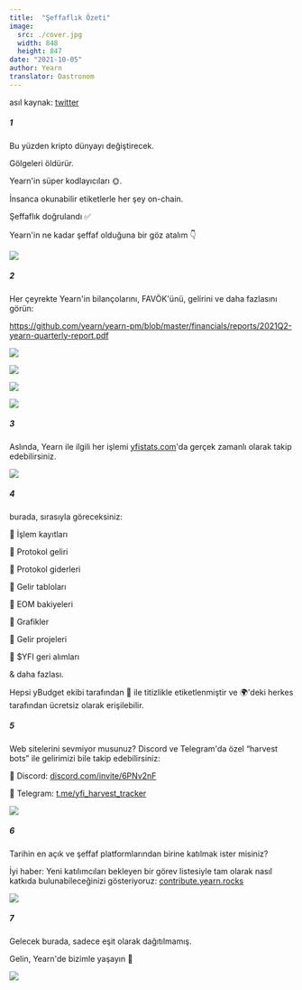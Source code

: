 ```yaml
---
title:  "Şeffaflık Özeti"
image:
  src: ./cover.jpg
  width: 848
  height: 847
date: "2021-10-05"
author: Yearn
translator: Dastronom
---
```

asıl kaynak: [twitter](https://twitter.com/iearnfinance/status/1445143482830446600)

##### 1

Bu yüzden kripto dünyayı değiştirecek.

Gölgeleri öldürür.

Yearn'in süper kodlayıcıları 🌞.

İnsanca okunabilir etiketlerle her şey on-chain.

Şeffaflık doğrulandı ✅

Yearn'in ne kadar şeffaf olduğuna bir göz atalım 👇

![](image1.jpg?w=848&h=847)

##### 2

Her çeyrekte Yearn'in bilançolarını, FAVÖK'ünü, gelirini ve daha fazlasını görün:

https://github.com/yearn/yearn-pm/blob/master/financials/reports/2021Q2-yearn-quarterly-report.pdf

![](image2.jpg?w=1200&h=579)

![](image3.jpg?w=1200&h=626)

![](image4.jpg?w=1199&h=631)

![](image5.jpg?w=1200&h=607)

##### 3

Aslında, Yearn ile ilgili her işlemi [yfistats.com](http://www.yfistats.com/)'da gerçek zamanlı olarak takip edebilirsiniz.

![](image6.jpg?w=1200&h=655)

##### 4

burada, sırasıyla göreceksiniz:

🔵 İşlem kayıtları

🔵 Protokol geliri

🔵 Protokol giderleri

🔵 Gelir tabloları

🔵 EOM bakiyeleri

🔵 Grafikler

🔵 Gelir projeleri

🔵 $YFI geri alımları

& daha fazlası.

Hepsi yBudget ekibi tarafından 💙 ile titizlikle etiketlenmiştir ve 🌍'deki herkes tarafından ücretsiz olarak erişilebilir.

##### 5

Web sitelerini sevmiyor musunuz? Discord ve Telegram'da özel “harvest bots” ile gelirimizi bile takip edebilirsiniz:

🔵 Discord: [discord.com/invite/6PNv2nF](https://discord.com/invite/6PNv2nF)

🔵 Telegram: [t.me/yfi_harvest_tracker](https://t.me/yfi_harvest_tracker)

![](image7.jpg?w=1200&h=747)

##### 6

Tarihin en açık ve şeffaf platformlarından birine katılmak ister misiniz?

İyi haber: Yeni katılımcıları bekleyen bir görev listesiyle tam olarak nasıl katkıda bulunabileceğinizi gösteriyoruz: [contribute.yearn.rocks](https://contribute.yearn.rocks/)

![](image8.jpg?w=1200&h=712)

##### 7

Gelecek burada, sadece eşit olarak dağıtılmamış.

Gelin, Yearn'de bizimle yaşayın 💙

![](image9.jpg?w=1200&h=781)
